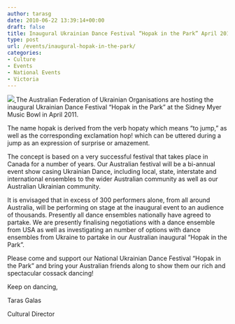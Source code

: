 ```yaml
---
author: tarasg
date: 2010-06-22 13:39:14+00:00
draft: false
title: Inaugural Ukrainian Dance Festival “Hopak in the Park” April 2011
type: post
url: /events/inaugural-hopak-in-the-park/
categories:
- Culture
- Events
- National Events
- Victoria
---
```


[![](http://www.ozeukes.com/wp-content/uploads/2010/06/hopak_in_the_park_30_apr_11_web1.jpg)
](http://www.ozeukes.com/wp-content/uploads/2010/06/hopak_in_the_park_30_apr_11_web1.jpg)The Australian Federation of Ukrainian Organisations are hosting the inaugural Ukrainian Dance Festival “Hopak in the Park” at the Sidney Myer Music Bowl in April 2011.


The name hopak is derived from the verb hopaty which means “to jump,” as well as the corresponding exclamation hop! which can be uttered during a jump as an expression of surprise or amazement.

The concept is based on a very successful festival that takes place in Canada for a number of years. Our Australian festival will be a bi-annual event show casing Ukrainian Dance, including local, state, interstate and international ensembles to the wider Australian community as well as our Australian Ukrainian community.

It is envisaged that in excess of 300 performers alone, from all around Australia, will be performing on stage at the inaugural event to an audience of thousands. Presently all dance ensembles nationally have agreed to partake. We are presently finalising negotiations with a dance ensemble from USA as well as investigating an number of options with dance ensembles from Ukraine to partake in our Australian inaugural “Hopak in the Park”.

Please come and support our National Ukrainian Dance Festival “Hopak in the Park” and bring your Australian friends along to show them our rich and spectacular cossack dancing!

Keep on dancing,

Taras Galas

Cultural Director
